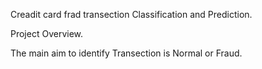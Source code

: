 Creadit card frad transection Classification and Prediction.

Project Overview.

The main aim to identify Transection is Normal or Fraud.
